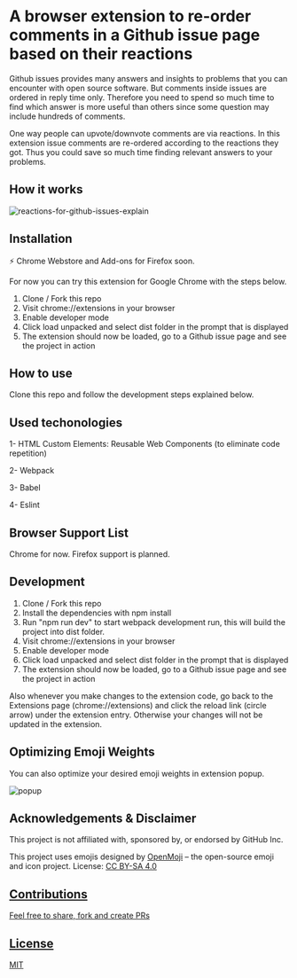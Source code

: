 # A browser extension to re-order comments in a Github issue page based on their reactions

Github issues provides many answers and insights to problems that you can encounter with open source software. 
But comments inside issues are ordered in reply time only.
Therefore you need to spend so much time to find which answer is more useful than others since some question may include hundreds of comments.

One way people can upvote/downvote comments are via reactions. In this extension issue comments are re-ordered according to the reactions they got. 
Thus you could save so much time finding relevant answers to your problems.

## How it works
![reactions-for-github-issues-explain](https://user-images.githubusercontent.com/38760332/169728520-dacb7aa9-25b1-4e4d-b7b7-569e7792f2f9.gif)

## Installation
:zap:	Chrome Webstore and Add-ons for Firefox soon. 

For now you can try this extension for Google Chrome with the steps below.

1. Clone / Fork this repo
2. Visit chrome://extensions in your browser
3. Enable developer mode
4. Click load unpacked and select dist folder in the prompt that is displayed
5. The extension should now be loaded, go to a Github issue page and see the project in action


## How to use
Clone this repo and follow the development steps explained below.

## Used techonologies
1- HTML Custom Elements: Reusable Web Components (to eliminate code repetition)

2- Webpack

3- Babel

4- Eslint

## Browser Support List
Chrome for now. Firefox support is planned.

## Development
1. Clone / Fork this repo
2. Install the dependencies with npm install
3. Run "npm run dev" to start webpack development run, this will build the project into dist folder.
4. Visit chrome://extensions in your browser
5. Enable developer mode
6. Click load unpacked and select dist folder in the prompt that is displayed
7. The extension should now be loaded, go to a Github issue page and see the project in action

Also whenever you make changes to the extension code, go back to the Extensions page (chrome://extensions) and click the reload link (circle arrow) under the extension entry. Otherwise your changes will not be updated in the extension.

## Optimizing Emoji Weights

You can also optimize your desired emoji weights in extension popup.

![popup](https://user-images.githubusercontent.com/38760332/169729471-bc4bcb6f-81fb-43ce-9c33-58a3f9861419.png)

## Acknowledgements & Disclaimer
This project is not affiliated with, sponsored by, or endorsed by GitHub Inc.

This project uses emojis designed by <a href="https://openmoji.org/">OpenMoji</a> – the open-source emoji and icon project. License: <a href="https://creativecommons.org/licenses/by-sa/4.0/#"> CC BY-SA 4.0

## Contributions
Feel free to share, fork and create PRs

## License
MIT
